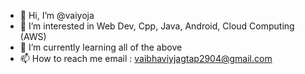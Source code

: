 - 👋 Hi, I’m @vaiyoja
- 👀 I’m interested in Web Dev, Cpp, Java, Android, Cloud Computing (AWS)
- 🌱 I’m currently learning all of the above
- 📫 How to reach me email : vaibhaviyjagtap2904@gmail.com

<!---
vaiyoja/vaiyoja is a ✨ special ✨ repository because its `README.md` (this file) appears on your GitHub profile.
You can click the Preview link to take a look at your changes.
--->
